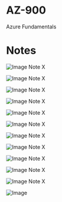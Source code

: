 # AZ-900
Azure Fundamentals

# Notes


![Image](/Assets/01-shared-responsibility.png)
Note X

![Image](/Assets/02-benefit-summarized.png)
Note X

![Image](/Assets/03-defining-identification-authentication-authorization.png)
Note X

![Image](/Assets/04-microsoft-entra.png)
Note X

![Image](/Assets/05-directory-services.png)
Note X

![Image](/Assets/06-AzureAD-vs-AD.png)
Note X

![Image](/Assets/07-AzureAD-vs-AD.png)
Note X

![Image](/Assets/08-AzureAD-vs-AD.png)
Note X

![Image](/Assets/09-azure-active-directory.png)
Note X

![Image](/Assets/10-azure-active-directory-org-vs-tenant.png)
Note X

![Image](/Assets/10-azure-active-directory-org.png)
Note X

![Image](/Assets/10-azure-active-directory-summary.png)